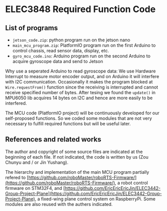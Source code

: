 # ELEC3848 Required Function Code

## List of programs
- `jetson_code.zip`: python program run on the jetson nano
- `main_mcu_program.zip`: PlatformIO program run on the first Arduino to control chassis, read sensor data, display, etc.
- `gyro_mcu_code.ino`: Arduino program run on the second Arduino to acquire gyroscope data and send to Jetson

Why use a seperated Arduino to read gyroscope data:
We use Hardware Interrupt to measure motor encoder output, and on Arduino it will interfere with I2C communication.
Occasionally it makes the program blocked at `Wire.requestFrom()` function
since the receiving is interrupted and cannot receive specified number of bytes. 
After tesing we found the `update()` in MPU6050 lib acquires 14 bytes on I2C and hence are more easily to be interfered.

The MCU code (PlatformIO project) will be continuously developed for our self-proposed functions. 
So we coded some modules that are not very necessary to fulfill required functions but will be useful later.

## References and related works
The author and copyright of some source files are indicated at the beginning of each file. 
If not indicated, the code is written by us (Zou Chunyu and / or Jin Yushang).

The hierarchy and implementation of the main MCU program partially refered to [https://github.com/roboMaster/roboRTS-Firmware/](https://github.com/roboMaster/roboRTS-Firmware/), 
a robot control firmware on STM32F4, and [https://github.com/EricEricEricJin/ELEC3442-Group-Project-Plane](https://github.com/EricEricEricJin/ELEC3442-Group-Project-Plane), 
a fixed-wing plane control system on RaspberryPi. Some modules are also reused with the authers indicated.

